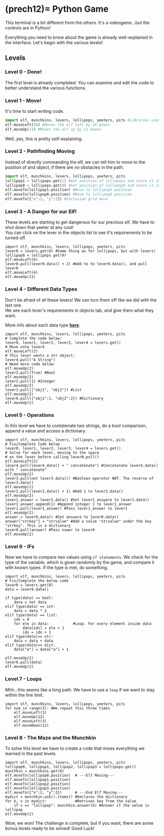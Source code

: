 (prech12)=
Python Game
=======================

This terminal is a bit different from the others. It's a videogame...but the controls are in Python! <br>

Everything you need to know about the game is already well-explained in the interface. Let's begin with the various levels!

## Levels
### Level 0 - Done!

The first level is already completed. You can examine and edit the code to better understand the various functions.

### Level 1 - Move!

It's time to start writing code.

```Python
import elf, munchkins, levers, lollipops, yeeters, pits #Libraries used in the game
elf.moveLeft(10) #Moves the elf left by 10 boxes
elf.moveUp(11) #Moves the elf up by 11 boxes
```
Well..yes, this is pretty self-explaining.

### Level 2 - Pathfinding Moving

Instead of directly commanding the elf, we can tell him to move to the position of and object, if there are no obstacles in the path.

```Python
import elf, munchkins, levers, lollipops, yeeters, pits
lollipop1 = lollipops.get(1) #Get position of lollopop1 and store it in lollipop1 variable
lollipop0 = lollipops.get(0) #Get position of lollopop0 and store it in lollipop0 variable
elf.moveTo(lollipop1.position) #Move to lollipop1 position
elf.moveTo(lollipop0.position) #Move to lollipop0 position
elf.moveTo({"x":2, "y":2}) #Cartesian grid move
```

### Level 3 - A Danger for our Elf!

These levels are starting to get dangerous for our precious elf. We have to shut down that yeeter at any cost! <br>
You can click on the lever in the objects list to see it's requirements to be turned off.

```Py
import elf, munchkins, levers, lollipops, yeeters, pits
lever0 = levers.get(0) #Same thing as for lollipops, but with levers!
lollipop0 = lollipops.get(0)
elf.moveLeft(6)
lever0.pull(lever0.data() + 2) #Add to to lever0.data(), and pull lever0
elf.moveLeft(4)
elf.moveUp(11)
```

### Level 4 - Different Data Types

Don't be afraid of all these levers! We can turn them off like we did with the last one. <br>
We see each lever's requirements in objects tab, and give them what they want. <br>

More info about each data type [**here**](https://www.freecodecamp.org/news/the-python-guide-for-beginners/#types).

```Py
import elf, munchkins, levers, lollipops, yeeters, pits
# Complete the code below:
lever0, lever1, lever2, lever3, lever4 = levers.get()
# Move onto lever4
elf.moveLeft(2)
# This lever wants a str object:
lever4.pull("A String")
# Need more code below:
elf.moveUp(2)
lever3.pull(True) #Bool
elf.moveUp(2)
lever2.pull(1) #Integer
elf.moveUp(2)
lever1.pull(["obj1", "obj2"]) #List
elf.moveUp(2)
lever0.pull({"obj1":1, "obj2":2}) #Dictionary
elf.moveUp(2)
```

### Level 5 - Operations

In this level we have to contatenate two strings, do a bool comparison, append a value and access a dictionary.

```Py
import elf, munchkins, levers, lollipops, yeeters, pits
# Fix/Complete Code below
lever0, lever1, lever2, lever3, lever4 = levers.get()
# Solve for each lever, moving to the space
# on the lever before calling leverN.pull()
elf.moveLeft(2)
lever4.pull(lever4.data() + " concatenate") #Concatenate lever4.data() with " concatenate"
elf.moveUp(2)
lever3.pull(not lever3.data()) #Boolean operator NOT. The reverse of lever3.data()
elf.moveUp(2)
lever2.pull(lever2.data() + 1) #Add 1 to lever2.data()
elf.moveUp(2)
lever1_answer = lever1.data() #Set lever1_answare to lever1.data()
lever1_answer.append(1) #Append integer 1 to lever1_answer
lever1.pull(lever1_answer) #Pass lever1_answer to lever1
elf.moveUp(2)
answer = lever0.data() #Set answare to lever0.data()
answer["strkey"] = "strvalue" #Add a value "strvalue" under the key "strkey". This is a dictionary
lever0.pull(answer) #Pass nswer to lever0
elf.moveUp(2)
```

### Level 6 - IFs

Now we have to compare two values using `if statements`. We check for the type of the variable, which is given randomly by the game, and compare it with known types. If the type is met, do something.

```Py
import elf, munchkins, levers, lollipops, yeeters, pits
# Fix/Complete the below code
lever0 = levers.get(0)
data = lever0.data()

if type(data) == bool:
    data = not data
elif type(data) == int:
    data = data * 2
elif type(data) == list:
    idx = 0
    for ele in data:           #Loop. For every element inside data
        data[idx] = ele + 1    
        idx = idx + 1
elif type(data)== str:
    data = data + data
elif type(data)== dict:
    data["a"] = data["a"] + 1
      
elf.moveUp(2)
lever0.pull(data)
elf.moveUp(2)
```

### Level 7 - Loops

Mhh...this seems like a long path. We have to use a `loop` if we want to stay within the line limit.

```Py
import elf, munchkins, levers, lollipops, yeeters, pits
for num in range(3): #We repeat this three times
    elf.moveLeft(3)
    elf.moveUp(12)
    elf.moveLeft(3)
    elf.moveDown(12)
```

### Level 8 - The Maze and the Munchkin

To solve this level we have to create a code that mixes everything we learned in the past levels.

```Py
import elf, munchkins, levers, lollipops, yeeters, pits
lollipop0, lollipop1, lollipop2, lollipop3 = lollipops.get()
munchkin = munchkins.get(0)
elf.moveTo(lollipop0.position)  # ---Elf Moving---
elf.moveTo(lollipop1.position)
elf.moveTo(lollipop2.position)
elf.moveTo(lollipop3.position) 
elf.moveTo({"x":2, "y":2})      # ---End Elf Moving---
mydict = munchkin.ask().items() #Declares the dictionary
for k, v in mydict:             #Retrives key from the value
    if v == "lollipop": munchkin.answer(k) #Answer if the value is lollipop
elf.moveUp(2)
```

Wow, we won! The challenge is complete, but if you want, there are some bonus levels ready to be solved! Good Luck!